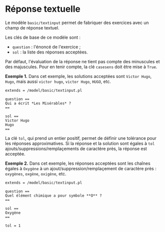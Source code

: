 # Réponse textuelle

Le modèle `basic/textinput` permet de fabriquer des exercices avec un champ de réponse textuel.

Les clés de base de ce modèle sont :

  * `question` : l'énoncé de l'exercice ;
  * `sol` : la liste des réponses acceptées.

Par défaut, l'évaluation de la réponse ne tient pas compte des minuscules et des majuscules. Pour en tenir compte, la clé `casesens` doit être mise à `True`.

**Exemple 1.** Dans cet exemple, les solutions acceptées sont `Victor Hugo`, `Hugo`, mais aussi `victor hugo`, `victor Hugo`, `HUGO`, etc.

```
extends = /model/basic/textinput.pl

question ==
Qui a écrit *Les Misérables* ?
==

sol ==
Victor Hugo
Hugo
==
```

La clé `tol`, qui prend un entier positif, permet de définir une tolérance pour les réponses approximatives. Si la réponse et la solution sont égales à `tol` ajouts/suppressions/remplaçements de caractère près, la réponse est acceptée.

**Exemple 2.** Dans cet exemple, les réponses acceptées sont les chaînes égales à `Oxygène` à un ajout/suppression/remplaçement de caractère près : `oxygènes`, `oxgène`, `oxigène`, etc.

~~~
extends = /model/basic/textinput.pl

question ==
Quel élément chimique a pour symbole **O** ?
==

sol ==
Oxygène
==

tol = 1
~~~
